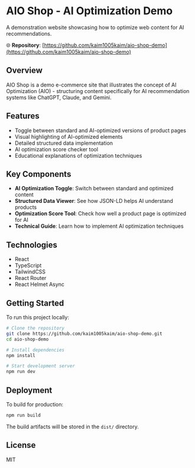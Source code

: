 # AIO Shop - AI Optimization Demo

A demonstration website showcasing how to optimize web content for AI recommendations.

🌐 **Repository**: [https://github.com/kaim1005kaim/aio-shop-demo](https://github.com/kaim1005kaim/aio-shop-demo)

## Overview

AIO Shop is a demo e-commerce site that illustrates the concept of AI Optimization (AIO) - structuring content specifically for AI recommendation systems like ChatGPT, Claude, and Gemini.

## Features

- Toggle between standard and AI-optimized versions of product pages
- Visual highlighting of AI-optimized elements
- Detailed structured data implementation
- AI optimization score checker tool
- Educational explanations of optimization techniques

## Key Components

- **AI Optimization Toggle**: Switch between standard and optimized content
- **Structured Data Viewer**: See how JSON-LD helps AI understand products
- **Optimization Score Tool**: Check how well a product page is optimized for AI
- **Technical Guide**: Learn how to implement AI optimization techniques

## Technologies

- React 
- TypeScript
- TailwindCSS
- React Router
- React Helmet Async

## Getting Started

To run this project locally:

```bash
# Clone the repository
git clone https://github.com/kaim1005kaim/aio-shop-demo.git
cd aio-shop-demo

# Install dependencies
npm install

# Start development server
npm run dev
```

## Deployment

To build for production:

```bash
npm run build
```

The build artifacts will be stored in the `dist/` directory.

## License

MIT
